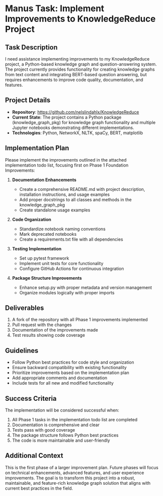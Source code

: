 # Manus Task: Implement Improvements to KnowledgeReduce Project

## Task Description

I need assistance implementing improvements to my KnowledgeReduce project, a Python-based knowledge graph and question-answering system. The project currently provides functionality for creating knowledge graphs from text content and integrating BERT-based question answering, but requires enhancements to improve code quality, documentation, and features.

## Project Details

- **Repository**: https://github.com/nelslindahlx/KnowledgeReduce
- **Current State**: The project contains a Python package (knowledge_graph_pkg) for knowledge graph functionality and multiple Jupyter notebooks demonstrating different implementations.
- **Technologies**: Python, NetworkX, NLTK, spaCy, BERT, matplotlib

## Implementation Plan

Please implement the improvements outlined in the attached implementation todo list, focusing first on Phase 1 Foundation Improvements:

1. **Documentation Enhancements**
   - Create a comprehensive README.md with project description, installation instructions, and usage examples
   - Add proper docstrings to all classes and methods in the knowledge_graph_pkg
   - Create standalone usage examples

2. **Code Organization**
   - Standardize notebook naming conventions
   - Mark deprecated notebooks
   - Create a requirements.txt file with all dependencies

3. **Testing Implementation**
   - Set up pytest framework
   - Implement unit tests for core functionality
   - Configure GitHub Actions for continuous integration

4. **Package Structure Improvements**
   - Enhance setup.py with proper metadata and version management
   - Organize modules logically with proper imports

## Deliverables

1. A fork of the repository with all Phase 1 improvements implemented
2. Pull request with the changes
3. Documentation of the improvements made
4. Test results showing code coverage

## Guidelines

- Follow Python best practices for code style and organization
- Ensure backward compatibility with existing functionality
- Prioritize improvements based on the implementation plan
- Add appropriate comments and documentation
- Include tests for all new and modified functionality

## Success Criteria

The implementation will be considered successful when:
1. All Phase 1 tasks in the implementation todo list are completed
2. Documentation is comprehensive and clear
3. Tests pass with good coverage
4. The package structure follows Python best practices
5. The code is more maintainable and user-friendly

## Additional Context

This is the first phase of a larger improvement plan. Future phases will focus on technical enhancements, advanced features, and user experience improvements. The goal is to transform this project into a robust, maintainable, and feature-rich knowledge graph solution that aligns with current best practices in the field.
